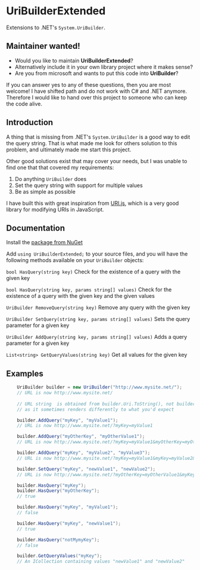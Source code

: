 # UriBuilderExtended
Extensions to .NET's `System.UriBuilder`.

## Maintainer wanted!
- Would you like to maintain **UriBuilderExtended**?
- Alternatively include it in your own library project where it makes sense?
- Are you from microsoft and wants to put this code into **UriBuilder**?

If you can answer yes to any of these questions, then you are most welcome!
I have shifted path and do not work with C# and .NET anymore. Therefore I would like to hand over this project to someone who can keep the code alive.

## Introduction
A thing that is missing from .NET's `System.UriBuilder` is a good way to edit the query string. That is what made me look for others solution to this problem, and ultimately made me start this project.

Other good solutions exist that may cover your needs, but I was unable to find one that that covered my requirements:

1. Do anything `UriBuilder` does
2. Set the query string with support for multiple values
3. Be as simple as possible

I have built this with great inspiration from [URI.js](https://medialize.github.io/URI.js/), which is a very good library for modifying URIs in JavaScript.

## Documentation
Install the [package from NuGet](https://www.nuget.org/packages/UriBuilderExtended/)

Add `using UriBuilderExtended;` to your source files, and you will have the following methods available on your `UriBuilder` objects:

`bool HasQuery(string key)`
Check for the existence of a query with the given key

`bool HasQuery(string key, params string[] values)`
Check for the existence of a query with the given key and the given values

`UriBuilder RemoveQuery(string key)`
Remove any query with the given key

`UriBuilder SetQuery(string key, params string[] values)`
Sets the query parameter for a given key

`UriBuilder AddQuery(string key, params string[] values)`
Adds a query parameter for a given key

`List<string> GetQueryValues(string key)`
Get all values for the given key

## Examples

```C#
    UriBuilder builder = new UriBuilder("http://www.mysite.net/");
    // URL is now http://www.mysite.net/
    
    // URL string  is obtained from builder.Uri.ToString(), not builder.ToString()
    // as it sometimes renders differently to what you'd expect

    builder.AddQuery("myKey", "myValue1");
    // URL is now http://www.mysite.net/?myKey=myValue1

    builder.AddQuery("myOtherKey", "myOtherValue1");
    // URL is now http://www.mysite.net/?myKey=myValue1&myOtherKey=myOtherValue1

    builder.AddQuery("myKey", "myValue2", "myValue3");
    // URL is now http://www.mysite.net/?myKey=myValue1&myKey=myValue2&myKey=myValue3&myOtherKey=myOtherValue1

    builder.SetQuery("myKey", "newValue1", "newValue2");
    // URL is now http://www.mysite.net/?myOtherKey=myOtherValue1&myKey=newValue1&myKey=newValue2

    builder.HasQuery("myKey");
    builder.HasQuery("myOtherKey");
    // true

    builder.HasQuery("myKey", "myValue1");
    // false

    builder.HasQuery("myKey", "newValue1");
    // true

    builder.HasQuery("notMymyKey");
    // false

    builder.GetQueryValues("myKey");
    // An ICollection containing values "newValue1" and "newValue2"
```
